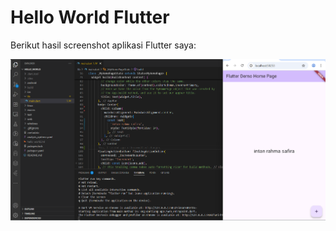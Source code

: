 # Hello World Flutter

Berikut hasil screenshot aplikasi Flutter saya:

![Screenshot](images/01.png)
